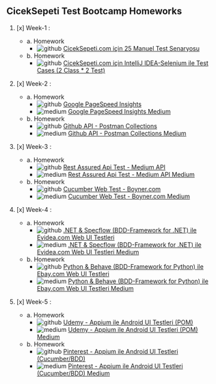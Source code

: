 ## CicekSepeti Test Bootcamp Homeworks
	 
1. [x] Week-1 :
   - a. Homework
     - ![github](https://user-images.githubusercontent.com/35347777/146557228-7b53da03-3d0e-4024-a246-38b1172510a0.png) [CicekSepeti.com için 25 Manuel Test Senaryosu](https://github.com/ciceksepetibootcamp/OnurErdemiroglu_Homework/tree/main/Week-1/HW-1) 
   - b. Homework
     - ![github](https://user-images.githubusercontent.com/35347777/146557228-7b53da03-3d0e-4024-a246-38b1172510a0.png) [CicekSepeti.com için IntelliJ IDEA-Selenium ile Test Cases (2 Class * 2 Test)](https://github.com/ciceksepetibootcamp/OnurErdemiroglu_Homework/tree/main/Week-1/HW-2)
	 
	 
2. [x] Week-2  :
   - a. Homework
     - ![github](https://user-images.githubusercontent.com/35347777/146557228-7b53da03-3d0e-4024-a246-38b1172510a0.png) [Google PageSpeed Insights](https://github.com/ciceksepetibootcamp/OnurErdemiroglu_Homework/tree/main/Week-2/HW-1) 
     - ![medium](https://user-images.githubusercontent.com/35347777/146557231-e65d97d6-5423-4d8c-a034-03c857a88450.png) [Google PageSpeed Insights Medium](https://medium.com/@onurerdemiroglu/google-pagespeed-insights-nedir-nas%C4%B1l-kullan%C4%B1l%C4%B1r-cc9098d15599) 
   - b. Homework
     - ![github](https://user-images.githubusercontent.com/35347777/146557228-7b53da03-3d0e-4024-a246-38b1172510a0.png) [Github API - Postman Collections](https://github.com/ciceksepetibootcamp/OnurErdemiroglu_Homework/tree/main/Week-2/HW-2)
     - ![medium](https://user-images.githubusercontent.com/35347777/146557231-e65d97d6-5423-4d8c-a034-03c857a88450.png) [Github API - Postman Collections Medium](https://medium.com/@onurerdemiroglu/postman-ile-github-api-9ab69bde6088)
	 
3. [x] Week-3 :
   - a. Homework
     - ![github](https://user-images.githubusercontent.com/35347777/146557228-7b53da03-3d0e-4024-a246-38b1172510a0.png) [Rest Assured Api Test - Medium API](https://github.com/ciceksepetibootcamp/OnurErdemiroglu_Homework/tree/main/Week-3/HW-1)
     - ![medium](https://user-images.githubusercontent.com/35347777/146557231-e65d97d6-5423-4d8c-a034-03c857a88450.png) [Rest Assured Api Test - Medium API Medium](https://medium.com/@onurerdemiroglu/rest-assured-medium-api-test-e2a3e1cf8f44)
   - b. Homework
     - ![github](https://user-images.githubusercontent.com/35347777/146557228-7b53da03-3d0e-4024-a246-38b1172510a0.png) [Cucumber Web Test - Boyner.com](https://github.com/ciceksepetibootcamp/OnurErdemiroglu_Homework/tree/main/Week-3/HW-2)
     - ![medium](https://user-images.githubusercontent.com/35347777/146557231-e65d97d6-5423-4d8c-a034-03c857a88450.png) [Cucumber Web Test - Boyner.com Medium](https://medium.com/@onurerdemiroglu/cucumber-web-test-boyner-com-d2e4a492102f)

4. [x] Week-4 :
   - a. Homework
     - ![github](https://user-images.githubusercontent.com/35347777/146557228-7b53da03-3d0e-4024-a246-38b1172510a0.png) [.NET & Specflow (BDD-Framework for .NET) ile Evidea.com Web UI Testleri](https://github.com/ciceksepetibootcamp/OnurErdemiroglu_Homework/tree/main/Week-4/HW-1)
     - ![medium](https://user-images.githubusercontent.com/35347777/146557231-e65d97d6-5423-4d8c-a034-03c857a88450.png) [.NET & Specflow (BDD-Framework for .NET) ile Evidea.com Web UI Testleri Medium](https://medium.com/@onurerdemiroglu/net-specflow-bdd-framework-for-net-ile-evidea-web-ui-testleri-35000028abeb)
   - b. Homework
     - ![github](https://user-images.githubusercontent.com/35347777/146557228-7b53da03-3d0e-4024-a246-38b1172510a0.png) [Python & Behave (BDD-Framework for Python) ile Ebay.com Web UI Testleri](https://github.com/ciceksepetibootcamp/OnurErdemiroglu_Homework/tree/main/Week-4/HW-2)
     - ![medium](https://user-images.githubusercontent.com/35347777/146557231-e65d97d6-5423-4d8c-a034-03c857a88450.png) [Python & Behave (BDD-Framework for Python) ile Ebay.com Web UI Testleri Medium](https://medium.com/@onurerdemiroglu/python-behave-bdd-framework-for-python-ile-ebay-web-ui-testleri-e2f45173754c) 
	 
5. [x] Week-5 :
   - a. Homework
     - ![github](https://user-images.githubusercontent.com/35347777/146557228-7b53da03-3d0e-4024-a246-38b1172510a0.png) [Udemy - Appium ile Android UI Testleri (POM) ](https://github.com/ciceksepetibootcamp/OnurErdemiroglu_Homework/tree/main/Week-5/HW-1)
     - ![medium](https://user-images.githubusercontent.com/35347777/146557231-e65d97d6-5423-4d8c-a034-03c857a88450.png) [Udemy - Appium ile Android UI Testleri (POM) Medium](https://medium.com/@onurerdemiroglu/udemy-appium-ile-android-ui-testleri-pom-e96bbb027203)
   - b. Homework
     - ![github](https://user-images.githubusercontent.com/35347777/146557228-7b53da03-3d0e-4024-a246-38b1172510a0.png) [Pinterest - Appium ile Android UI Testleri (Cucumber/BDD)](https://github.com/ciceksepetibootcamp/OnurErdemiroglu_Homework/tree/main/Week-5/HW-2)
     - ![medium](https://user-images.githubusercontent.com/35347777/146557231-e65d97d6-5423-4d8c-a034-03c857a88450.png) [Pinterest - Appium ile Android UI Testleri (Cucumber/BDD) Medium](https://medium.com/@onurerdemiroglu/pinterest-appium-ile-android-ui-testleri-cucumber-bdd-f1a43cf1444b)
